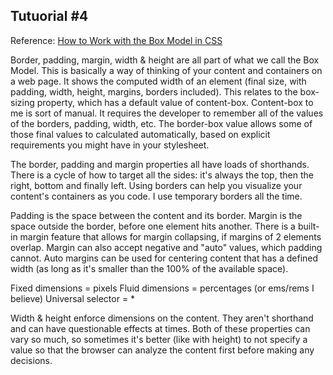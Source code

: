Tutuorial #4
------------

Reference: [How to Work with the Box Model in CSS](https://www.digitalocean.com/community/tutorials/how-to-work-with-the-box-model-in-css)

Border, padding, margin, width & height are all part of what we call the Box Model. This is basically a way of thinking of your content and containers on a web page. It shows the computed width of an element (final size, with padding, width, height, margins, borders included). This relates to the box-sizing property, which has a default value of content-box. Content-box to me is sort of manual. It requires the developer to remember all of the values of the borders, padding, width, etc. The border-box value allows some of those final values to calculated automatically, based on explicit requirements you might have in your stylesheet.

The border, padding and margin properties all have loads of shorthands. There is a cycle of how to target all the sides: it's always the top, then the right, bottom and finally left. Using borders can help you visualize your content's containers as you code. I use temporary borders all the time. 

Padding is the space between the content and its border. Margin is the space outside the border, before one element hits another. There is a built-in margin feature that allows for margin collapsing, if margins of 2 elements overlap. Margin can also accept negative and "auto" values, which padding cannot. Auto margins can be used for centering content that has a defined width (as long as it's smaller than the 100% of the available space). 

Fixed dimensions = pixels
Fluid dimensions = percentages (or ems/rems I believe)
Universal selector = *

Width & height enforce dimensions on the content. They aren't shorthand and can have questionable effects at times. Both of these properties can vary so much, so sometimes it's better (like with height) to not specify a value so that the browser can analyze the content first before making any decisions. 